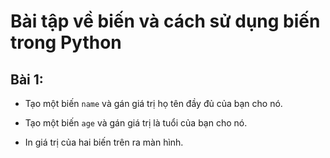 # Bài tập về biến và cách sử dụng biến trong Python

## Bài 1:

- Tạo một biến `name` và gán giá trị họ tên đầy đủ của bạn cho nó.
- Tạo một biến `age` và gán giá trị là tuổi của bạn cho nó.

- In giá trị của hai biến trên ra màn hình.
